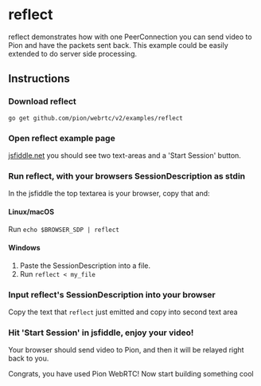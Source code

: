 # reflect
reflect demonstrates how with one PeerConnection you can send video to Pion and have the packets sent back. This example could be easily extended to do server side processing.

## Instructions
### Download reflect
```
go get github.com/pion/webrtc/v2/examples/reflect
```

### Open reflect example page
[jsfiddle.net](https://jsfiddle.net/j3yhron4/) you should see two text-areas and a 'Start Session' button.

### Run reflect, with your browsers SessionDescription as stdin
In the jsfiddle the top textarea is your browser, copy that and:
#### Linux/macOS
Run `echo $BROWSER_SDP | reflect`
#### Windows
1. Paste the SessionDescription into a file.
1. Run `reflect < my_file`

### Input reflect's SessionDescription into your browser
Copy the text that `reflect` just emitted and copy into second text area

### Hit 'Start Session' in jsfiddle, enjoy your video!
Your browser should send video to Pion, and then it will be relayed right back to you.

Congrats, you have used Pion WebRTC! Now start building something cool
